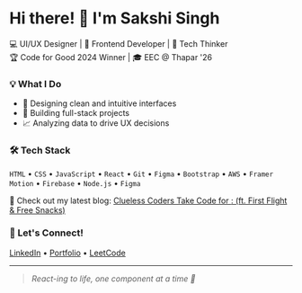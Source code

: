 # Hi there! 👋 I'm Sakshi Singh

💻 UI/UX Designer | 🎨 Frontend Developer | 🧠 Tech Thinker  
🏆 Code for Good 2024 Winner | 🎓 EEC @ Thapar '26

### 💡 What I Do
- 🎨 Designing clean and intuitive interfaces
- 🔧 Building full-stack projects
- 📈 Analyzing data to drive UX decisions



### 🛠️ Tech Stack
`HTML` • `CSS` • `JavaScript` • `React` • `Git` • `Figma` • `Bootstrap` • `AWS` • `Framer Motion` • `Firebase` • `Node.js` • `Figma`

📖 Check out my latest blog: [Clueless Coders Take Code for <Good/> : (ft. First Flight & Free Snacks)]([https://medium.com/your-blog-link-here](https://sakshiiscriibbless.medium.com/clueless-coders-take-code-for-good-ft-first-flight-free-snacks-5acf4e4f76dc))

### 💬 Let's Connect!
[LinkedIn](https://www.linkedin.com/in/sakshi-singh-88683024a/) • [Portfolio](https://bysakshi.netlify.app/) • [LeetCode](https://leetcode.com/sakshiii02/)

---

> *React-ing to life, one component at a time 💜*
